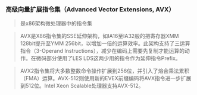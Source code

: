 ### 高级向量扩展指令集（Advanced Vector Extensions, AVX）

> 是x86架构微处理器中的指令集

> AVX是X86指令集的SSE延伸架构，如IA16至IA32般的把寄存器XMM 128bit提升至YMM 256bit，以增加一倍的运算效率。此架构支持了三运算指令（3-Operand Instructions），减少在编码上需要先复制才能运算的动作。在微码部分使用了LES LDS这两少用的指令作为延伸指令Prefix。

> AVX2指令集将大多数整数命令操作扩展到256位，并引入了熔合乘法累积（FMA）运算。AVX-512则使用新的EVEX前缀编码将AVX指令进一步扩展到512位。Intel Xeon Scalable处理器支持AVX-512。

